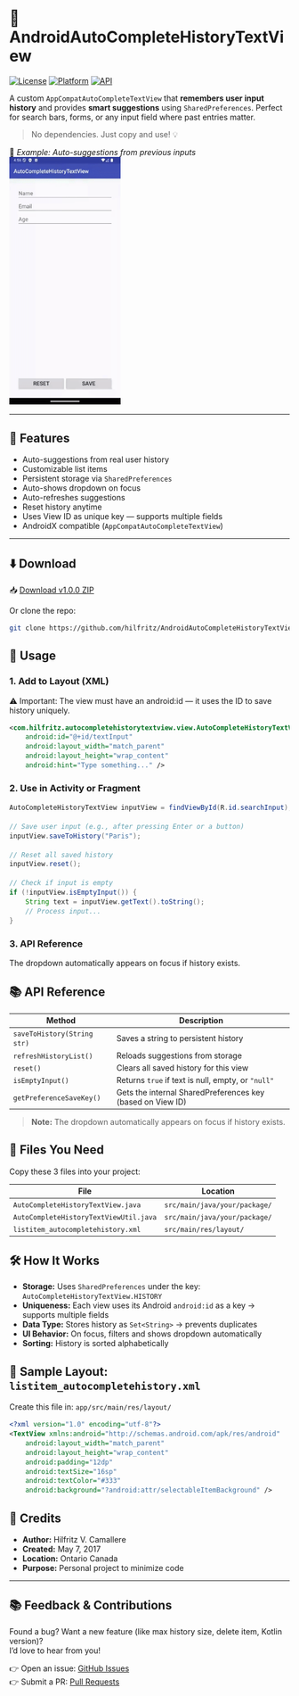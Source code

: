 # 📝 AndroidAutoCompleteHistoryTextView

[![License](https://img.shields.io/badge/License-Apache%202.0-blue.svg)](https://opensource.org/licenses/Apache-2.0)
[![Platform](https://img.shields.io/badge/Platform-Android-green.svg)](https://developer.android.com)
[![API](https://img.shields.io/badge/API-14%2B-brightgreen.svg?style=flat)](https://android-arsenal.com/api?level=14)

A custom `AppCompatAutoCompleteTextView` that **remembers user input history** and provides **smart suggestions** using `SharedPreferences`. Perfect for search bars, forms, or any input field where past entries matter.

> No dependencies. Just copy and use! 💡

📸 *Example: Auto-suggestions from previous inputs*  
<img src="/docs/animation.gif" alt="Demo Animation" width="200">

---

## 🚀 Features

-  Auto-suggestions from real user history
-  Customizable list items
-  Persistent storage via `SharedPreferences`
-  Auto-shows dropdown on focus
-  Auto-refreshes suggestions
-  Reset history anytime
-  Uses View ID as unique key — supports multiple fields
-  AndroidX compatible (`AppCompatAutoCompleteTextView`)

---

## ⬇️ Download

📥 [Download v1.0.0 ZIP](https://github.com/hilfritz/AndroidAutoCompleteHistoryTextView/releases/download/v1.0.0/AutoCompleteHistoryTextView-v1.0.0.zip)

Or clone the repo:
```bash
git clone https://github.com/hilfritz/AndroidAutoCompleteHistoryTextView.git 

```

## 🧩 Usage

### 1. Add to Layout (XML)
⚠️ Important: The view must have an android:id — it uses the ID to save history uniquely. 



```xml
<com.hilfritz.autocompletehistorytextview.view.AutoCompleteHistoryTextView
    android:id="@+id/textInput"
    android:layout_width="match_parent"
    android:layout_height="wrap_content"
    android:hint="Type something..." />
```

### 2. Use in Activity or Fragment
```java
AutoCompleteHistoryTextView inputView = findViewById(R.id.searchInput);

// Save user input (e.g., after pressing Enter or a button)
inputView.saveToHistory("Paris");

// Reset all saved history
inputView.reset();

// Check if input is empty
if (!inputView.isEmptyInput()) {
    String text = inputView.getText().toString();
    // Process input...
}
```


### 3. API Reference
The dropdown automatically appears on focus if history exists. 
## 📚 API Reference

| Method | Description |
|--------|-------------|
| `saveToHistory(String str)` | Saves a string to persistent history |
| `refreshHistoryList()` | Reloads suggestions from storage |
| `reset()` | Clears all saved history for this view |
| `isEmptyInput()` | Returns `true` if text is null, empty, or `"null"` |
| `getPreferenceSaveKey()` | Gets the internal SharedPreferences key (based on View ID) |

> **Note:** The dropdown automatically appears on focus if history exists.

## 📂 Files You Need

Copy these 3 files into your project:

| File | Location |
|------|----------|
| `AutoCompleteHistoryTextView.java` | `src/main/java/your/package/` |
| `AutoCompleteHistoryTextViewUtil.java` | `src/main/java/your/package/` |
| `listitem_autocompletehistory.xml` | `src/main/res/layout/` |


## 🛠 How It Works

- **Storage:** Uses `SharedPreferences` under the key: `AutoCompleteHistoryTextView.HISTORY`
- **Uniqueness:** Each view uses its Android `android:id` as a key → supports multiple fields
- **Data Type:** Stores history as `Set<String>` → prevents duplicates
- **UI Behavior:** On focus, filters and shows dropdown automatically
- **Sorting:** History is sorted alphabetically

## 📝 Sample Layout: `listitem_autocompletehistory.xml`

Create this file in: `app/src/main/res/layout/`

```xml
<?xml version="1.0" encoding="utf-8"?>
<TextView xmlns:android="http://schemas.android.com/apk/res/android"
    android:layout_width="match_parent"
    android:layout_height="wrap_content"
    android:padding="12dp"
    android:textSize="16sp"
    android:textColor="#333"
    android:background="?android:attr/selectableItemBackground" />
```

## 🙌 Credits

- **Author:** Hilfritz V. Camallere
- **Created:** May 7, 2017
- **Location:** Ontario Canada
- **Purpose:** Personal project to minimize code

---

## 📚 Feedback & Contributions

Found a bug? Want a new feature (like max history size, delete item, Kotlin version)?  
I’d love to hear from you!

👉 Open an issue: [GitHub Issues](https://github.com/hilfritz/AndroidAutoCompleteHistoryTextView/issues)  
👉 Submit a PR: [Pull Requests](https://github.com/hilfritz/AndroidAutoCompleteHistoryTextView/pulls)

